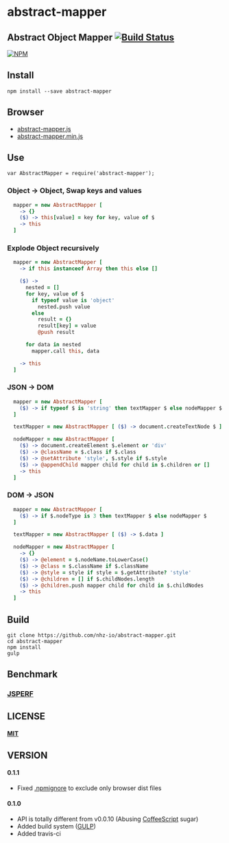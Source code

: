 # abstract-mapper

## Abstract Object Mapper [![Build Status][travis-image]][travis-url]
[![NPM][npm-image]][npm-url]

## Install
```
npm install --save abstract-mapper
```

## Browser
* [abstract-mapper.js](abstract-mapper.js)
* [abstract-mapper.min.js](abstract-mapper.min.js)

## Use
`var AbstractMapper = require('abstract-mapper');`

### Object -> Object, Swap keys and values
```coffeescript
  mapper = new AbstractMapper [
    -> {}
    ($) -> this[value] = key for key, value of $
    -> this
  ]
```

### Explode Object recursively
```coffeescript
  mapper = new AbstractMapper [
    -> if this instanceof Array then this else []

    ($) ->
      nested = []
      for key, value of $
        if typeof value is 'object'
          nested.push value
        else
          result = {}
          result[key] = value
          @push result

      for data in nested
        mapper.call this, data

    -> this
  ]
```

### JSON -> DOM
```coffeescript
  mapper = new AbstractMapper [
    ($) -> if typeof $ is 'string' then textMapper $ else nodeMapper $
  ]

  textMapper = new AbstractMapper [ ($) -> document.createTextNode $ ]

  nodeMapper = new AbstractMapper [
    ($) -> document.createElement $.element or 'div'
    ($) -> @className = $.class if $.class
    ($) -> @setAttribute 'style', $.style if $.style
    ($) -> @appendChild mapper child for child in $.children or []
    -> this
  ]
```

### DOM -> JSON
```coffeescript
  mapper = new AbstractMapper [
    ($) -> if $.nodeType is 3 then textMapper $ else nodeMapper $
  ]

  textMapper = new AbstractMapper [ ($) -> $.data ]

  nodeMapper = new AbstractMapper [
    -> {}
    ($) -> @element = $.nodeName.toLowerCase()
    ($) -> @class = $.className if $.className
    ($) -> @style = style if style = $.getAttribute? 'style'
    ($) -> @children = [] if $.childNodes.length
    ($) -> @children.push mapper child for child in $.childNodes
    -> this
  ]
```

Build
-----
```
git clone https://github.com/nhz-io/abstract-mapper.git
cd abstract-mapper
npm install
gulp
```

## Benchmark
###  [JSPERF](http://jsperf.com/abstract-mapper/6)

LICENSE
-------
#### [MIT](LICENSE)

VERSION
-------
#### 0.1.1
* Fixed [.npmignore](.npmignore) to exclude only browser dist files

#### 0.1.0
* API is totally different from v0.0.10 (Abusing [CoffeeScript][coffee-url] sugar)
* Added build system ([GULP][gulp-url])
* Added travis-ci


[coffee-url]: https://github.com/jashkenas/coffeescript
[gulp-url]: https://github.com/gulpjs/gulp

[travis-image]: https://travis-ci.org/nhz-io/abstract-mapper.svg
[travis-url]: https://travis-ci.org/nhz-io/abstract-mapper

[npm-image]: https://nodei.co/npm/abstract-mapper.png
[npm-url]: https://nodei.co/npm/abstract-mapper
